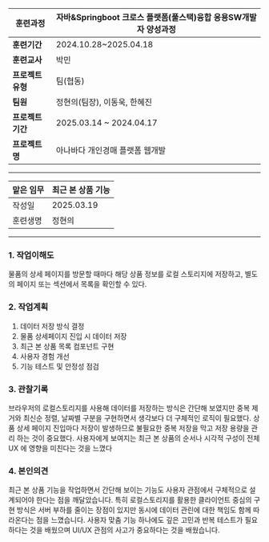 
| **훈련과정**    | 자바&Springboot 크로스 플랫폼(풀스택)융합 응용SW개발자 양성과정 |
| ----------- | ----------------------------------------- |
| **훈련기간**    | 2024.10.28~2025.04.18                     |
| **훈련교사**    | 박민                                        |
| **프로젝트 유형** | 팀(협동)                                     |
| **팀원**      | 정현의(팀장), 이동욱, 한혜진                         |
| **프로젝트 기간** | 2025.03.14 ~ 2024.04.17                   |
| **프로젝트명**   | 아나바다 개인경매 플랫폼 웹개발                         |

---

| 맡은 임무 | 최근 본 상품 기능 |
| ----- | ---------- |
| 작성일   | 2025.03.19 |
| 훈련생명  | 정현의        |

---

### 1. 작업이해도
물품의 상세 페이지를 방문할 때마다 해당 상품 정보를 로컬 스토리지에 저장하고, 별도의 페이지 또는 섹션에서 목록을 확인할 수 있다.

### 2. 작업계획
1. 데이터 저장 방식 결정
2. 물품 상세페이지 진입 시 데이터 저장
3. 최근 본 상품 목록 컴포넌트 구현
4. 사용자 경험 개선
5. 기능 테스트 및 안정성 점검
### 3. 관찰기록
브라우저의 로컬스토리지를 사용해 데이터를 저장하는 방식은 간단해 보였지만 중복 제거와 최신순 정렬, 날짜별 구분을 구현하면서 생각보다 더 구체적인 로직이 필요했다.
상품 상세 페이지 진입마다 저장이 발생하므로 불필요한 중복 저장을 막고 저장 용량을 관리 하는 것이 중요했다.
사용자에게 보여지는 최근 본 상품의 순서나 시각적 구성이 전체 UX 에 영향을 미친다는 것을 느꼈다

### 4. 본인의견
최근 본 상품 기능을 작업하면서 간단해 보이는 기능도 사용자 관점에서 구체적으로 설계되어야 한다는 점을 깨달았습니다. 특히 로컬스토리지를 활용한 클라이언트 중심의 구현 방식은 서버 부하를 줄이는 장점이 있지만 동시에 데이터 관린에 대한 책임도 함께 따라온다는 점을 느꼈습니다. 사용자 맞춤 기능 하나에도 깊은 고민과 반복 테스트가 필요하다는 것을 배웠으며 UI/UX 관점의 사고가 중요하다는 것을 배웠습니다.
